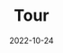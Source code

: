 ---
title: Tour
date: 2022-10-24

type: landing

sections:
  - block: slider
    content:
      slides:
      - title: 👋 Bem vindo ao  site de Ciência da Computação
        content: Fique por dentro das novidades do curso
        align: center
        background:
          image:
          #A IMAGEM DEVE ESTAR DENTRO DO FOLDER/PASTA assets /media  
            filename: code.jpg
            filters:
              brightness: 0.7
          position: right
          color: '#666'
      - title: 💡 Projetos de extensão e Iniciaçao Científica
        content: 'Aprenda com nossas postagem e fique por dentro dos eventos'
        align: left
        background:
          image:
            filename: contact.jpg
            filters:
              brightness: 0.7
          position: center
          color: '#555'
      - title:  😎 Veja mais sobre o nosso curso
        content: 'Início das aulas na Segunda Semana de Fevereiro'
        align: right
        background:
          image:
            filename: welcome.jpg
            filters:
              brightness: 0.5
          position: center
          color: '#333'
        link:
          icon: graduation-cap
          icon_pack: fas
          text: Join Us
          url: ../contact/
    design:
      # Slide height is automatic unless you force a specific height (e.g. '400px')
      slide_height: ''
      is_fullscreen: true
      # Automatically transition through slides?
      loop: false
      # Duration of transition between slides (in ms)
      interval: 2000
---